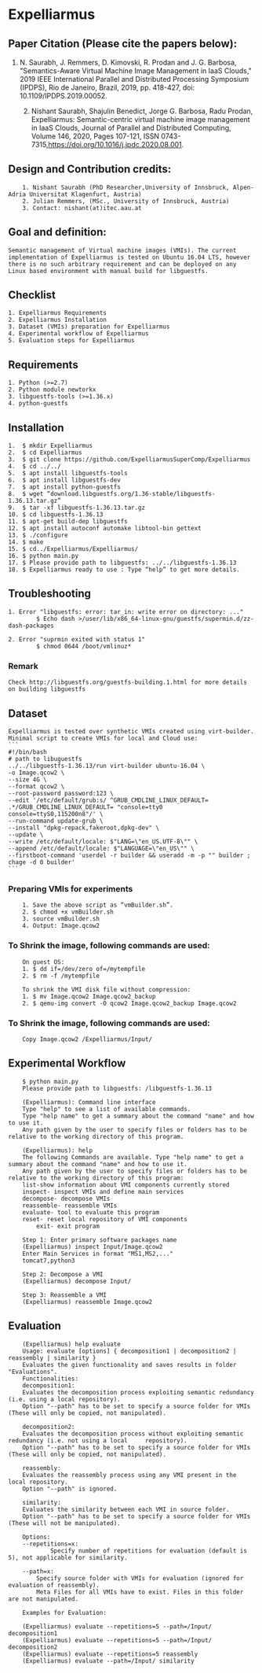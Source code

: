 # Expelliarmus

## Paper Citation (Please cite the papers below):

1. N. Saurabh, J. Remmers, D. Kimovski, R. Prodan and J. G. Barbosa, "Semantics-Aware Virtual Machine Image 
   Management in IaaS Clouds," 2019 IEEE International Parallel and Distributed Processing Symposium (IPDPS), 
   Rio de Janeiro, Brazil, 2019, pp. 418-427, doi: 10.1109/IPDPS.2019.00052.
	
	2. Nishant Saurabh, Shajulin Benedict, Jorge G. Barbosa, Radu Prodan, Expelliarmus: Semantic-centric virtual 
	   machine image management in IaaS Clouds, Journal of Parallel and Distributed Computing, Volume 146, 2020, 
	   Pages 107-121, ISSN 0743-7315,https://doi.org/10.1016/j.jpdc.2020.08.001.
	

## Design and Contribution credits:
        1. Nishant Saurabh (PhD Researcher,University of Innsbruck, Alpen-Adria Universitat Klagenfurt, Austria)
        2. Julian Remmers, (MSc., University of Innsbruck, Austria)
        3. Contact: nishant(at)itec.aau.at

## Goal and definition:
	Semantic management of Virtual machine images (VMIs). The current implementation of Expelliarmus is tested on Ubuntu 16.04 LTS, however there is no such arbitrary requirement and can be deployed on any Linux based environment with manual build for libguestfs.

## Checklist
 	1. Expelliarmus Requirements
  	2. Expelliarmus Installation
  	3. Dataset (VMIs) preparation for Expelliarmus
  	4. Experimental workflow of Expelliarmus
	5. Evaluation steps for Expelliarmus


## Requirements
  	1. Python (>=2.7)
  	2. Python module newtorkx
  	3. libguestfs-tools (>=1.36.x)
  	4. python-guestfs
 
## Installation
  	1.  $ mkdir Expelliarmus
  	2.  $ cd Expelliarmus
  	3.  $ git clone https://github.com/ExpelliarmusSuperComp/Expelliarmus
  	4.  $ cd ../../
  	5.  $ apt install libguestfs-tools
  	6.  $ apt install libguestfs-dev
  	7.  $ apt install python-guestfs
  	8.  $ wget “download.libguestfs.org/1.36-stable/libguestfs-1.36.13.tar.gz”
  	9.  $ tar -xf libguestfs-1.36.13.tar.gz
  	10. $ cd libguestfs-1.36.13
  	11. $ apt-get build-dep libguestfs
  	12. $ apt install autoconf automake libtool-bin gettext
  	13. $ ./configure
  	14. $ make
  	15. $ cd../Expelliarmus/Expelliarmus/
  	16. $ python main.py
  	17. $ Please provide path to libguestfs: ../../libguestfs-1.36.13
  	18. $ Expelliarmus ready to use : Type “help” to get more details.

## Troubleshooting
     
   	1. Error "libguestfs: error: tar_in: write error on directory: ..."	
      		$ Echo dash >/user/lib/x86_64-linux-gnu/guestfs/supermin.d/zz-dash-packages
     
   	2. Error "suprmin exited with status 1"	
      		$ chmod 0644 /boot/vmlinuz*
    
### Remark
	Check http://libguestfs.org/guestfs-building.1.html for more details on building libguestfs

## Dataset
	Expelliarmus is tested over synthetic VMIs created using virt-builder. Minimal script to create VMIs for local and Cloud use:
	```
	#!/bin/bash
	# path to libuguestfs
	../../libguestfs-1.36.13/run virt-builder ubuntu-16.04 \
	-o Image.qcow2 \
	--size 4G \
	--format qcow2 \
	--root-password password:123 \
	--edit '/etc/default/grub:s/ ^GRUB_CMDLINE_LINUX_DEFAULT= .*/GRUB_CMDLINE_LINUX_DEFAULT= "console=tty0 		console=ttyS0,115200n8"/' \
	--run-command update-grub \
	--install "dpkg-repack,fakeroot,dpkg-dev" \
	--update \
	--write /etc/default/locale: $"LANG=\"en_US.UTF-8\"" \
	--append /etc/default/locale: $"LANGUAGE=\"en_US\"" \
	--firstboot-command 'userdel -r builder && useradd -m -p "" builder ; chage -d 0 builder' 
	```
### Preparing VMIs for experiments
    	1. Save the above script as “vmBuilder.sh”. 
    	2. $ chmod +x vmBuilder.sh
    	3. source vmBuilder.sh
    	4. Output: Image.qcow2

### To Shrink the image, following commands are used:
    	On guest OS:
    	1. $ dd if=/dev/zero of=/mytempfile
    	2. $ rm -f /mytempfile
    
    	To shrink the VMI disk file without compression:
    	1. $ mv Image.qcow2 Image.qcow2_backup
    	2. $ qemu-img convert -O qcow2 Image.qcow2_backup Image.qcow2
  
### To Shrink the image, following commands are used:
    	Copy Image.qcow2 /Expelliarmus/Input/

## Experimental Workflow

    	$ python main.py 
    	Please provide path to libguestfs: /libguestfs-1.36.13 
    
    	(Expelliarmus): Command line interface 
    	Type "help" to see a list of available commands. 
    	Type "help name" to get a summary about the command "name" and how to use it. 
    	Any path given by the user to specify files or folders has to be relative to the working directory of this program.
    
    	(Expelliarmus): help
    	The following Commands are available. Type "help name" to get a summary about the command "name" and how to use it.
    	Any path given by the user to specify files or folders has to be relative to the working directory of this program:
		list-show information about VMI components currently stored
		inspect- inspect VMIs and define main services
		decompose- decompose VMIs
		reassemble- reassemble VMIs
		evaluate- tool to evaluate this program
		reset- reset local repository of VMI components
        	exit- exit program
    
     	Step 1: Enter primary software packages name
     	(Expelliarmus) inspect Input/Image.qcow2
      	Enter Main Services in format "MS1,MS2,..."
      	tomcat7,python3
	      
     	Step 2: Decompose a VMI
     	(Expelliarmus) decompose Input/
     
     	Step 3: Reassemble a VMI
     	(Expelliarmus) reassemble Image.qcow2
     
     
 ## Evaluation
 
    	(Expelliarmus) help evaluate
    	Usage: evaluate [options] { decomposition1 | decomposition2 | reassembly | similarity }
    	Evaluates the given functionality and saves results in folder "Evaluations".
    	Functionalities:
    	decomposition1:
    	Evaluates the decomposition process exploiting semantic redundancy (i.e. using a local repository).
    	Option "--path" has to be set to specify a source folder for VMIs (These will only be copied, not manipulated).
    
    	decomposition2:
    	Evaluates the decomposition process without exploiting semantic redundancy (i.e. not using a local     repository).
    	Option "--path" has to be set to specify a source folder for VMIs (These will only be copied, not manipulated).

    	reassembly:
    	Evaluates the reassembly process using any VMI present in the local repository.
    	Option "--path" is ignored.
	
    	similarity:
    	Evaluates the similarity between each VMI in source folder.
    	Option "--path" has to be set to specify a source folder for VMIs (These will not be manipulated).

    	Options:
		--repetitions=x:
        		Specify number of repetitions for evaluation (default is 5), not applicable for similarity.

		--path=x:
     		Specify source folder with VMIs for evaluation (ignored for evaluation of reassembly).
			Meta Files for all VMIs have to exist. Files in this folder are not manipulated.
	
    	Examples for Evaluation:
    
    	(Expelliarmus) evaluate --repetitions=5 --path=/Input/ decomposition1
    	(Expelliarmus) evaluate --repetitions=5 --path=/Input/ decomposition2
    	(Expelliarmus) evaluate --repetitions=5 reassembly
    	(Expelliarmus) evaluate --path=/Input/ similarity
    
    




